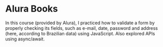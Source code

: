# Alura Books

In this course (provided by Alura), I practiced how to validate a form by properly checking its fields, such as e-mail, date, password and address (here, according to Brazilian data) using JavaScript. Also explored APIs using async/await.
